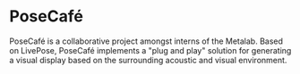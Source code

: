 # PoseCafé

PoseCafé is a collaborative project amongst interns of the Metalab. Based on LivePose, PoseCafé implements a "plug and play" solution for generating a visual display based on the surrounding acoustic and visual environment. 
